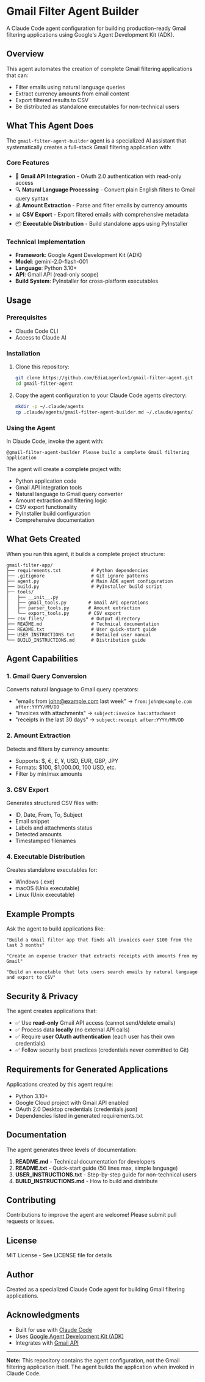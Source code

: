 # Gmail Filter Agent Builder

A Claude Code agent configuration for building production-ready Gmail filtering applications using Google's Agent Development Kit (ADK).

## Overview

This agent automates the creation of complete Gmail filtering applications that can:
- Filter emails using natural language queries
- Extract currency amounts from email content
- Export filtered results to CSV
- Be distributed as standalone executables for non-technical users

## What This Agent Does

The `gmail-filter-agent-builder` agent is a specialized AI assistant that systematically creates a full-stack Gmail filtering application with:

### Core Features
- 📧 **Gmail API Integration** - OAuth 2.0 authentication with read-only access
- 🔍 **Natural Language Processing** - Convert plain English filters to Gmail query syntax
- 💰 **Amount Extraction** - Parse and filter emails by currency amounts
- 📊 **CSV Export** - Export filtered emails with comprehensive metadata
- 📦 **Executable Distribution** - Build standalone apps using PyInstaller

### Technical Implementation
- **Framework**: Google Agent Development Kit (ADK)
- **Model**: gemini-2.0-flash-001
- **Language**: Python 3.10+
- **API**: Gmail API (read-only scope)
- **Build System**: PyInstaller for cross-platform executables

## Usage

### Prerequisites
- Claude Code CLI
- Access to Claude AI

### Installation

1. Clone this repository:
   ```bash
   git clone https://github.com/EdiaLagerlov1/gmail-filter-agent.git
   cd gmail-filter-agent
   ```

2. Copy the agent configuration to your Claude Code agents directory:
   ```bash
   mkdir -p ~/.claude/agents
   cp .claude/agents/gmail-filter-agent-builder.md ~/.claude/agents/
   ```

### Using the Agent

In Claude Code, invoke the agent with:

```
@gmail-filter-agent-builder Please build a complete Gmail filtering application
```

The agent will create a complete project with:
- Python application code
- Gmail API integration tools
- Natural language to Gmail query converter
- Amount extraction and filtering logic
- CSV export functionality
- PyInstaller build configuration
- Comprehensive documentation

## What Gets Created

When you run this agent, it builds a complete project structure:

```
gmail-filter-app/
├── requirements.txt           # Python dependencies
├── .gitignore                 # Git ignore patterns
├── agent.py                   # Main ADK agent configuration
├── build.py                   # PyInstaller build script
├── tools/
│   ├── __init__.py
│   ├── gmail_tools.py        # Gmail API operations
│   ├── parser_tools.py       # Amount extraction
│   └── export_tools.py       # CSV export
├── csv_files/                 # Output directory
├── README.md                  # Technical documentation
├── README.txt                 # User quick-start guide
├── USER_INSTRUCTIONS.txt      # Detailed user manual
└── BUILD_INSTRUCTIONS.md      # Distribution guide
```

## Agent Capabilities

### 1. Gmail Query Conversion
Converts natural language to Gmail query operators:
- "emails from john@example.com last week" → `from:john@example.com after:YYYY/MM/DD`
- "invoices with attachments" → `subject:invoice has:attachment`
- "receipts in the last 30 days" → `subject:receipt after:YYYY/MM/DD`

### 2. Amount Extraction
Detects and filters by currency amounts:
- Supports: $, €, £, ¥, USD, EUR, GBP, JPY
- Formats: $100, $1,000.00, 100 USD, etc.
- Filter by min/max amounts

### 3. CSV Export
Generates structured CSV files with:
- ID, Date, From, To, Subject
- Email snippet
- Labels and attachments status
- Detected amounts
- Timestamped filenames

### 4. Executable Distribution
Creates standalone executables for:
- Windows (.exe)
- macOS (Unix executable)
- Linux (Unix executable)

## Example Prompts

Ask the agent to build applications like:

```
"Build a Gmail filter app that finds all invoices over $100 from the last 3 months"

"Create an expense tracker that extracts receipts with amounts from my Gmail"

"Build an executable that lets users search emails by natural language and export to CSV"
```

## Security & Privacy

The agent creates applications that:
- ✅ Use **read-only** Gmail API access (cannot send/delete emails)
- ✅ Process data **locally** (no external API calls)
- ✅ Require **user OAuth authentication** (each user has their own credentials)
- ✅ Follow security best practices (credentials never committed to Git)

## Requirements for Generated Applications

Applications created by this agent require:
- Python 3.10+
- Google Cloud project with Gmail API enabled
- OAuth 2.0 Desktop credentials (credentials.json)
- Dependencies listed in generated requirements.txt

## Documentation

The agent generates three levels of documentation:

1. **README.md** - Technical documentation for developers
2. **README.txt** - Quick-start guide (50 lines max, simple language)
3. **USER_INSTRUCTIONS.txt** - Step-by-step guide for non-technical users
4. **BUILD_INSTRUCTIONS.md** - How to build and distribute

## Contributing

Contributions to improve the agent are welcome! Please submit pull requests or issues.

## License

MIT License - See LICENSE file for details

## Author

Created as a specialized Claude Code agent for building Gmail filtering applications.

## Acknowledgments

- Built for use with [Claude Code](https://claude.com/claude-code)
- Uses [Google Agent Development Kit (ADK)](https://github.com/google/adk)
- Integrates with [Gmail API](https://developers.google.com/gmail/api)

---

**Note:** This repository contains the agent configuration, not the Gmail filtering application itself. The agent builds the application when invoked in Claude Code.
